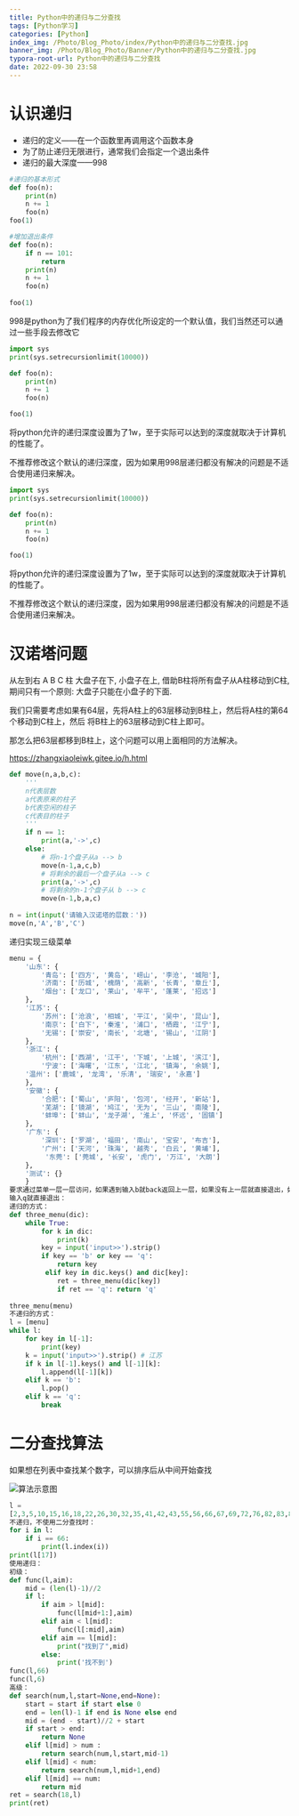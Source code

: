 ```yaml
---
title: Python中的递归与二分查找
tags: [Python学习]
categories: [Python]
index_img: /Photo/Blog_Photo/index/Python中的递归与二分查找.jpg
banner_img: /Photo/Blog_Photo/Banner/Python中的递归与二分查找.jpg
typora-root-url: Python中的递归与二分查找
date: 2022-09-30 23:58
---
```


# 认识递归

- 递归的定义——在一个函数里再调用这个函数本身
- 为了防止递归无限进行，通常我们会指定一个退出条件
- 递归的最大深度——998

```python
#递归的基本形式
def foo(n):
	print(n)
	n += 1
	foo(n)
foo(1)

#增加退出条件
def foo(n):
	if n == 101:
		return
	print(n)
	n += 1
	foo(n)
	
foo(1)
```

998是python为了我们程序的内存优化所设定的一个默认值，我们当然还可以通过一些手段去修改它

```python
import sys
print(sys.setrecursionlimit(10000))

def foo(n):
	print(n)
	n += 1
	foo(n)

foo(1)
```

将python允许的递归深度设置为了1w，至于实际可以达到的深度就取决于计算机的性能了。 

不推荐修改这个默认的递归深度，因为如果用998层递归都没有解决的问题是不适合使用递归来解决。

```python
import sys
print(sys.setrecursionlimit(10000))

def foo(n):
	print(n)
	n += 1
	foo(n)

foo(1)
```

将python允许的递归深度设置为了1w，至于实际可以达到的深度就取决于计算机的性能了。

不推荐修改这个默认的递归深度，因为如果用998层递归都没有解决的问题是不适合使用递归来解决。

# 汉诺塔问题

从左到右 A B C 柱 大盘子在下, 小盘子在上, 借助B柱将所有盘子从A柱移动到C柱, 期间只有一个原则: 大盘子只能在小盘子的下面.

我们只需要考虑如果有64层，先将A柱上的63层移动到B柱上，然后将A柱的第64个移动到C柱上，然后 将B柱上的63层移动到C柱上即可。

那怎么把63层都移到B柱上，这个问题可以用上面相同的方法解决。

https://zhangxiaoleiwk.gitee.io/h.html

```python
def move(n,a,b,c):
	'''
	n代表层数
	a代表原来的柱子
	b代表空闲的柱子
	c代表目的柱子
	'''
	if n == 1:
		print(a,'->',c)
	else:
		# 将n-1个盘子从a --> b
		move(n-1,a,c,b)
		# 将剩余的最后一个盘子从a --> c
		print(a,'->',c)
		# 将剩余的n-1个盘子从 b --> c
		move(n-1,b,a,c)
		
n = int(input('请输入汉诺塔的层数：'))
move(n,'A','B','C')
```

递归实现三级菜单

```python
menu = {
	'山东': {
		'青岛': ['四方', '黄岛', '崂山', '李沧', '城阳'],
		'济南': ['历城', '槐荫', '高新', '长青', '章丘'],
		'烟台': ['龙口', '莱山', '牟平', '蓬莱', '招远']
	},
	'江苏': {
		'苏州': ['沧浪', '相城', '平江', '吴中', '昆山'],
		'南京': ['白下', '秦淮', '浦口', '栖霞', '江宁'],
		'无锡': ['崇安', '南长', '北塘', '锡山', '江阴']
	},
	'浙江': {
		'杭州': ['西湖', '江干', '下城', '上城', '滨江'],
		'宁波': ['海曙', '江东', '江北', '镇海', '余姚'],
	'温州': ['鹿城', '龙湾', '乐清', '瑞安', '永嘉']
	},
	'安徽': {
		'合肥': ['蜀山', '庐阳', '包河', '经开', '新站'],
		'芜湖': ['镜湖', '鸠江', '无为', '三山', '南陵'],
		'蚌埠': ['蚌山', '龙子湖', '淮上', '怀远', '固镇']
	},
	'广东': {
		'深圳': ['罗湖', '福田', '南山', '宝安', '布吉'],
		'广州': ['天河', '珠海', '越秀', '白云', '黄埔'],
         '东莞': ['莞城', '长安', '虎门', '万江', '大朗']
	},
	'测试': {}
	}
要求通过菜单一层一层访问，如果遇到输入b就back返回上一层，如果没有上一层就直接退出，如果遇到
输入q就直接退出：
递归的方式：
def three_menu(dic):
	while True:
		for k in dic:
			print(k)
		key = input('input>>').strip()
		if key == 'b' or key == 'q':
			return key
         elif key in dic.keys() and dic[key]:
			ret = three_menu(dic[key])
			if ret == 'q': return 'q'
        
three_menu(menu)
不递归的方式：
l = [menu]
while l:
	for key in l[-1]:
		print(key)
	k = input('input>>').strip() # 江苏
	if k in l[-1].keys() and l[-1][k]:
		l.append(l[-1][k])
	elif k == 'b':
		l.pop()
	elif k == 'q':
		break
```

# 二分查找算法

如果想在列表中查找某个数字，可以排序后从中间开始查找

![算法示意图](image-20220707201759493.png)

```python
l =
[2,3,5,10,15,16,18,22,26,30,32,35,41,42,43,55,56,66,67,69,72,76,82,83,88]
不递归，不使用二分查找时：
for i in l:
	if i == 66:
		print(l.index(i))
print(l[17])
使用递归：
初级：
def func(l,aim):
	mid = (len(l)-1)//2
    if l:
		if aim > l[mid]:
			func(l[mid+1:],aim)
		elif aim < l[mid]:
			func(l[:mid],aim)
		elif aim == l[mid]:
			print("找到了",mid)
		else:
			print('找不到')
func(l,66)
func(l,6)
高级：
def search(num,l,start=None,end=None):
	start = start if start else 0
	end = len(l)-1 if end is None else end
	mid = (end - start)//2 + start
	if start > end:
		return None
	elif l[mid] > num :
		return search(num,l,start,mid-1)
	elif l[mid] < num:
		return search(num,l,mid+1,end)
	elif l[mid] == num:
		return mid
ret = search(18,l)
print(ret)
```
